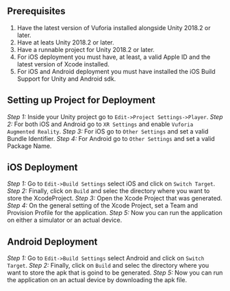 ## Prerequisites

1. Have the latest version of Vuforia installed alongside Unity 2018.2 or later.
2. Have at leats Unity 2018.2 or later.
3. Have a runnable project for Unity 2018.2 or later.
4. For iOS deployment you must have, at least, a valid Apple ID and the latest version of Xcode installed.
4. For iOS and Android deployment you must have installed the iOS Build Support for Unity and Android sdk.

## Setting up Project for Deployment 

_Step 1:_ Inside your Unity project go to  `Edit->Project Settings->Player`.
_Step 2:_ For both iOS and Android go to `XR Settings` and enable  `Vuforia Augmented Reality`.
_Step 3:_  For iOS go to  `Other Settings`  and set a valid Bundle Identifier.
_Step 4:_ For Android go to `Other Settings` and set a valid Package Name.

## iOS Deployment 
_Step 1:_ Go to `Edit->Build Settings` select iOS and click on `Switch Target`.
_Step 2:_ Finally, click on `Build` and selec the directory where you want to store the XcodeProject.
_Step 3:_ Open the Xcode Project that was generated.
_Step 4:_ On the general setting of the Xcode Project, set a Team and Provision Profile for the application.
_Step 5:_ Now you can run the application on either a simulator or an actual device.

## Android Deployment 
_Step 1:_ Go to `Edit->Build Settings` select Android and click on `Switch Target`.
_Step 2:_ Finally, click on `Build` and selec the directory where you want to store the apk that is goind to be generated.
_Step 5:_ Now you can run the application on an actual device by downloading the apk file.
